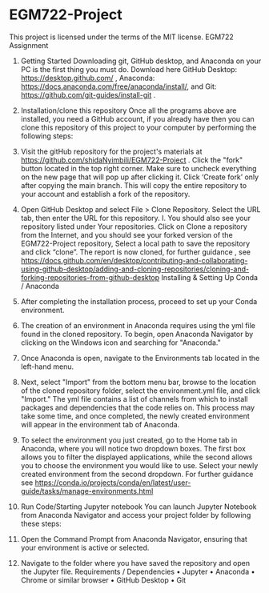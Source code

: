 # EGM722-Project
This project is licensed under the terms of the MIT license.
EGM722 Assignment
1. Getting Started 
Downloading git, GitHub desktop, and Anaconda on your PC is the first thing you must do. Download here GitHub Desktop: https://desktop.github.com/ , Anaconda: https://docs.anaconda.com/free/anaconda/install/, and Git: https://github.com/git-guides/install-git .
2. Installation/clone this repository
Once all the programs above are installed, you need a GitHub account, if you already have then you can clone this repository of this project to your computer by performing the following steps:

1.	Visit the gitHub repository for the project's materials at https://github.com/shidaNyimbili/EGM722-Project . Click the "fork" button located in the top right corner.
Make sure to uncheck everything on the new page that will pop up after clicking it. Click ‘Create fork’ only after copying the main branch. This will copy the entire repository to your account and establish a fork of the repository.
2.	Open GitHub Desktop and select File > Clone Repository. Select the URL tab, then enter the URL for this repository.
I.	You should also see your repository listed under Your repositories. Click on Clone a repository from the Internet, and you should see your forked version of the EGM722-Project repository, Select a local path to save the repository and click “clone”. The report is now cloned, for further guidance , see https://docs.github.com/en/desktop/contributing-and-collaborating-using-github-desktop/adding-and-cloning-repositories/cloning-and-forking-repositories-from-github-desktop
Installing & Setting Up Conda / Anaconda
1.	After completing the installation process, proceed to set up your Conda environment.
2.	The creation of an environment in Anaconda requires using the yml file found in the cloned repository. To begin, open Anaconda Navigator by clicking on the Windows icon and searching for "Anaconda."
3.	Once Anaconda is open, navigate to the Environments tab located in the left-hand menu.
4.	Next, select "Import" from the bottom menu bar, browse to the location of the cloned repository folder, select the environment.yml file, and click "Import." The yml file contains a list of channels from which to install packages and dependencies that the code relies on. This process may take some time, and once completed, the newly created environment will appear in the environment tab of Anaconda.
5.	To select the environment you just created, go to the Home tab in Anaconda, where you will notice two dropdown boxes. The first box allows you to filter the displayed applications, while the second allows you to choose the environment you would like to use. Select your newly created environment from the second dropdown.
For further guidance see https://conda.io/projects/conda/en/latest/user-guide/tasks/manage-environments.html

4. Run Code/Starting Jupyter notebook
You can launch Jupyter Notebook from Anaconda Navigator and access your project folder by following these steps:
1. Open the Command Prompt from Anaconda Navigator, ensuring that your environment is active or selected.
2. Navigate to the folder where you have saved the repository and open the Jupyter file.
Requirements / Dependencies
•	Jupyter
•	Anaconda
•	Chrome or similar browser
•	GitHub Desktop
•	Git

